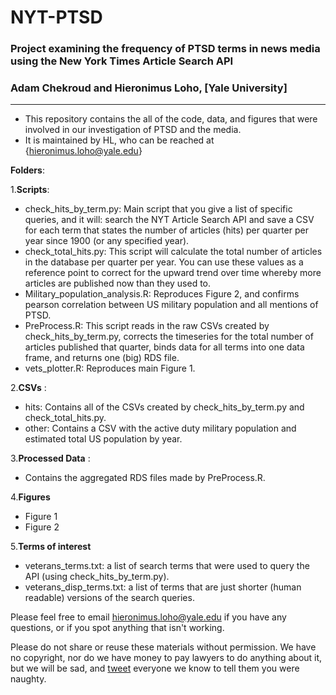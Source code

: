 # NYT-PTSD
### Project examining the frequency of PTSD terms in news media using the New York Times Article Search API
### Adam Chekroud and Hieronimus Loho, [Yale University]

----------------------------------------


- This repository contains the all of the code, data, and figures that were involved in our investigation of PTSD and the media.
- It is maintained by HL, who can be reached at {hieronimus.loho@yale.edu}



**Folders**:

1.**Scripts**:  
* check_hits_by_term.py: Main script that you give a list of specific queries, and it will: search the NYT Article Search API and save a CSV for each term that states the number of articles (hits) per quarter per year since 1900 (or any specified year).
* check_total_hits.py: This script will calculate the total number of articles in the database per quarter per year. You can use these values as a reference point to correct for the upward trend over time whereby more articles are published now than they used to.
* Military_population_analysis.R: Reproduces Figure 2, and confirms pearson correlation between US military population and all mentions of PTSD. 
* PreProcess.R: This script reads in the raw CSVs created by check_hits_by_term.py, corrects the timeseries for the total number of articles published that quarter, binds data for all terms into one data frame, and returns one (big) RDS file.
* vets_plotter.R: Reproduces main Figure 1. 


2.**CSVs** : 
* hits: Contains all of the CSVs created by check_hits_by_term.py and check_total_hits.py.
* other: Contains a CSV with the active duty military population and estimated total US population by year. 

3.**Processed Data** :
* Contains the aggregated RDS files made by PreProcess.R.  

4.**Figures** 
* Figure 1
* Figure 2

5.**Terms of interest**
* veterans_terms.txt: a list of search terms that were used to query the API (using check_hits_by_term.py).
* veterans_disp_terms.txt: a list of terms that are just shorter (human readable) versions of the search queries.

Please feel free to email hieronimus.loho@yale.edu if you have any questions, or if you spot anything that isn't working. 

Please do not share or reuse these materials without permission.
We have no copyright, nor do we have money to pay lawyers to do anything about it,
but we will be sad, and [tweet](https://twitter.com/itschekkers) everyone we know to tell them you were naughty.
